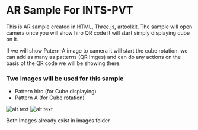 # AR Sample For INTS-PVT

This is AR sample created in HTML, Three.js, artoolkit. The sample will open camera once you will show hiro QR code it will start simply displaying cube on it.

If we will show Patern-A image to camera it will start the cube rotation.
we can add as many as patterns (QR Imges) and can do any actions on the basis of the QR code we will be showing there.

### Two Images will be used for this sample

- Pattern hiro (for Cube displaying)
- Pattern A (for Cube rotation)

![alt text](https://raw.githubusercontent.com/jeromeetienne/AR.js/master/three.js/examples/marker-training/examples/pattern-images/pattern-letterA.png)
![alt text](https://i.stack.imgur.com/5cahN.png)

Both Images already exist in images folder
